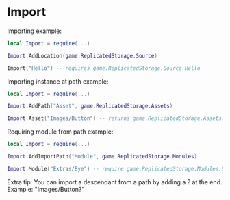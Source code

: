 # Import

Importing example:
```lua
local Import = require(...)

Import.AddLocation(game.ReplicatedStorage.Source)

Import("Hello") -- requires game.ReplicatedStorage.Source.Hello
```

Importing instance at path example:
```lua
local Import = require(...)

Import.AddPath("Asset", game.ReplicatedStorage.Assets)

Import.Asset("Images/Button") -- returns game.ReplicatedStorage.Assets.Images.Button
```

Requiring module from path example:
```lua
local Import = require(...)

Import.AddImportPath("Module", game.ReplicatedStorage.Modules)

Import.Module("Extras/Bye") -- require game.ReplicatedStorage.Modules.Extras.Bye
```

Extra tip:
You can import a descendant from a path by adding a ? at the end.
Example: "Images/Button?"
